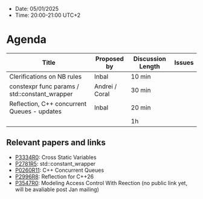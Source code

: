 * Date: 05/01/2025
* Time: 20:00-21:00 UTC+2

# Agenda

| Title | Proposed by | Discussion Length | Issues       |
|----------|-------------|-------------|----------------|
| Clerifications on NB rules | Inbal |  10 min |
| constexpr func params / std::constant_wrapper | Andrei / Coral | 30 min |
| Reflection, C++ concurrent Queues - updates | Inbal | 20 min |
|           |   | 1h     |          |


## Relevant papers and links
   * [P3334R0](https://wg21.link/P3334R0): Cross Static Variables
   * [P2781R5](https://wg21.link/P2781R5): std::constant_wrapper
   * [P0260R11](https://wg21.link/P0260R13): C++ Concurrent Queues
   * [P2996R8](https://wg21.link/P2996R8): Reflection for C++26
   * [P3547R0](https://wg21.link/P3547R0): Modeling Access Control With Reection (no public link yet, will be avaliable post Jan mailing)


